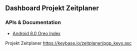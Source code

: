 
## Dashboard Projekt Zeitplaner


### APIs & Documentation

* [Android 8.0 Oreo Index](https://developer.android.com/index.html)


Projekt Zeitplaner
<https://keybase.io/zeitplaner/pgp_keys.asc>
